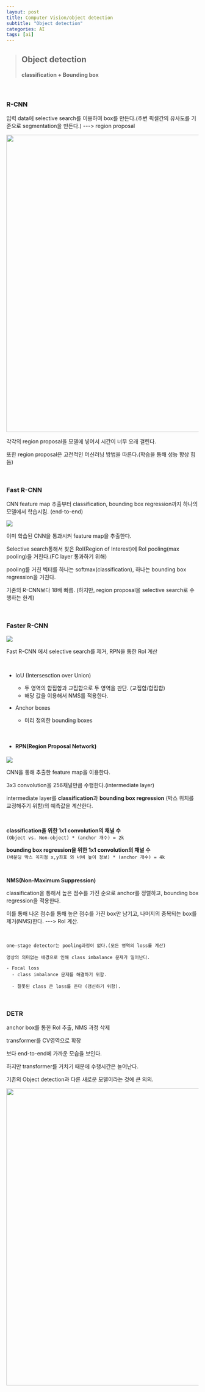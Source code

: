 ```yaml
---
layout: post
title: Computer Vision/object detection
subtitle: "Object detection"
categories: AI
tags: [ai]
---
```

>## Object detection   
>#### classification + Bounding box   

<br>

### R-CNN  

입력 data에 selective search를 이용하여 box를 만든다.(주변 픽셀간의 유사도를 기준으로 segmentation을 만든다.)  ---> region proposal    

<img src="https://user-images.githubusercontent.com/52434993/110566046-cc6f8100-8192-11eb-86eb-cd431cd1623c.jpg" width="780px"> 

각각의 region proposal을 모델에 넣어서 시간이 너무 오래 걸린다.    

또한 region proposal은 고전적인 머신러닝 방법을 따른다.(학습을 통해 성능 향상 힘듬)   



<br>

### Fast R-CNN   

CNN feature map 추출부터 classification, bounding box regression까지 하나의 모델에서 학습시킴. (end-to-end)   

<img src="https://user-images.githubusercontent.com/52434993/110566558-8b2ba100-8193-11eb-845e-fe68798bf70b.jpg">

이미 학습된 CNN을 통과시켜 feature map을 추출한다.   

Selective search통해서 찾은 RoI(Region of Interest)에 RoI pooling(max pooling)을 거친다.(FC layer 통과하기 위해)       

pooling를 거친 벡터를 하나는 softmax(classification), 하나는 bounding box regression을 거친다.   

기존의 R-CNN보다 18배 빠름. (하지만, region proposal을 selective search로 수행하는 한계)   


<br>


### Faster R-CNN   

<img src="https://user-images.githubusercontent.com/52434993/110567146-64219f00-8194-11eb-8142-3cfe4663e65a.jpg">

Fast R-CNN 에서 selective search를 제거, RPN을 통한 RoI 계산   


<br>


- IoU (Intersesction over Union)      

  - 두 영역의 합집합과 교집합으로 두 영역을 판단. (교집합/합집합)     
  - 해당 값을 이용해서 NMS를 적용한다.   



- Anchor boxes   

  - 미리 정의한 bounding boxes

<br>


- #### RPN(Region Proposal Network)      

<img src="https://user-images.githubusercontent.com/52434993/110567830-76e8a380-8195-11eb-9fa6-eeb3e3f54366.jpg">


CNN을 통해 추출한 feature map을 이용한다.   

3x3 convolution을 256채널만큼 수행한다.(intermediate layer)   

intermediate layer를 **classification**과 **bounding box regression** (박스 위치를 교정해주기 위함)의 예측값을 계산한다.   

<br>


**classification을 위한 1x1 convolution의 채널 수**    
`(Object vs. Non-object) * (anchor 개수) = 2k`


**bounding box regression을 위한 1x1 convolution의 채널 수**       
`(바운딩 박스 꼭지점 x,y좌표 와 너비 높이 정보) * (anchor 개수) = 4k`


<br>

**NMS(Non-Maximum Suppression)**   

classification을 통해서 높은 점수를 가진 순으로 anchor를 정렬하고, bounding box regression을 적용한다.    

이를 통해 나온 점수를 통해 높은 점수를 가진 box만 남기고, 나머지의 중복되는 box를 제거(NMS)한다.   ---> RoI 계산.




<br>

 
```
one-stage detector는 pooling과정이 없다.(모든 영역의 loss를 계산)    

영상의 의미없는 배경으로 인해 class imbalance 문제가 일어난다.   

- Focal loss   
  - class imbalance 문제를 해결하기 위함.
     
  - 잘못된 class 큰 loss를 준다 (갱신하기 위함).   
```

<br>


### DETR    

anchor box를 통한 RoI 추출, NMS 과정 삭제 

transformer를 CV영역으로 확장     

보다 end-to-end에 가까운 모습을 보인다.    

하지만 transformer를 거치기 때문에 수행시간은 늘어난다.    

기존의 Object detection과 다른 새로운 모델이라는 것에 큰 의의.   


<img src="https://user-images.githubusercontent.com/52434993/110570818-e3fe3800-8199-11eb-93d6-e4b15c5c103d.png" width="780px">
  








